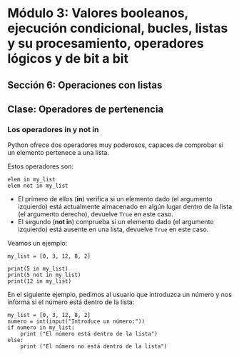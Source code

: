 # Módulo 3: Valores booleanos, ejecución condicional, bucles, listas y su procesamiento, operadores lógicos y de bit a bit
## Sección 6: Operaciones con listas
## Clase: Operadores de pertenencia

### Los operadores in y not in

Python ofrece dos operadores muy poderosos, capaces de comprobar si un elemento pertenece a una lista.

Estos operadores son:

```
elem in my_list
elem not in my_list
```

* El primero de ellos (**in**) verifica si un elemento dado (el argumento izquierdo) está actualmente almacenado en algún lugar dentro de la lista (el argumento derecho), devuelve `True` en este caso.
* El segundo (**not in**) comprueba si un elemento dado (el argumento izquierdo) está ausente en una lista, devuelve `True` en este caso.

Veamos un ejemplo:

```
my_list = [0, 3, 12, 8, 2]

print(5 in my_list)
print(5 not in my_list)
print(12 in my_list)
```

En el siguiente ejemplo, pedimos al usuario que introduzca un número y nos informa si el número está dentro de la lista:

```
my_list = [0, 3, 12, 8, 2]
numero = int(input("Introduce un número:"))
if numero in my_list:
    print ("El número está dentro de la lista")
else:
    print ("El número no está dentro de la lista")
```